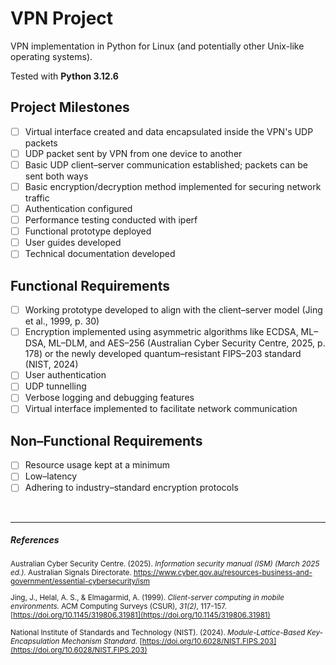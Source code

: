 # VPN Project
VPN implementation in Python for Linux (and potentially other Unix-like operating systems).

Tested with **Python 3.12.6**

## Project Milestones
- [ ] Virtual interface created and data encapsulated inside the VPN's UDP packets  
- [ ] UDP packet sent by VPN from one device to another  
- [ ] Basic UDP client–server communication established; packets can be sent both ways  
- [ ] Basic encryption/decryption method implemented for securing network traffic  
- [ ] Authentication configured  
- [ ] Performance testing conducted with iperf  
- [ ] Functional prototype deployed  
- [ ] User guides developed  
- [ ] Technical documentation developed  

## Functional Requirements
- [ ] Working prototype developed to align with the client–server model (Jing et al., 1999, p. 30)
- [ ] Encryption implemented using asymmetric algorithms like ECDSA, ML–DSA, ML–DLM, and AES–256 (Australian Cyber Security Centre, 2025, p. 178) or the newly developed quantum–resistant FIPS–203 standard (NIST, 2024) 
- [ ] User authentication  
- [ ] UDP tunnelling 
- [ ] Verbose logging and debugging features
- [ ] Virtual interface implemented to facilitate network communication

## Non–Functional Requirements
- [ ] Resource usage kept at a minimum
- [ ] Low–latency
- [ ] Adhering to industry–standard encryption protocols
<br>

---

##### References  
<small>
  
Australian Cyber Security Centre. (2025). *Information security manual (ISM) (March 2025 ed.).* Australian Signals Directorate. https://www.cyber.gov.au/resources-business-and-government/essential-cybersecurity/ism

Jing, J., Helal, A. S., & Elmagarmid, A. (1999). *Client-server computing in mobile environments.* ACM Computing Surveys (CSUR), *31(2)*, 117-157. [https://doi.org/10.1145/319806.31981](https://doi.org/10.1145/319806.31981)  

National Institute of Standards and Technology (NIST). (2024). *Module-Lattice-Based Key-Encapsulation Mechanism Standard.* [https://doi.org/10.6028/NIST.FIPS.203](https://doi.org/10.6028/NIST.FIPS.203)
</small>
